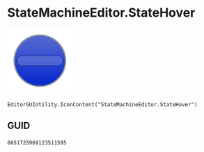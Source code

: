 # StateMachineEditor.StateHover
![](/img/StateMachineEditor.StateHover.png)

``` CSharp
EditorGUIUtility.IconContent("StateMachineEditor.StateHover")
```
## GUID
```
6651725969123511595
```
